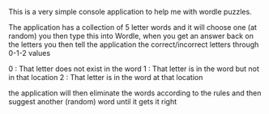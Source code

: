 This is a very simple console application to help me with wordle puzzles.


The application has a collection of 5 letter words and it will choose one (at random) you then type this into Wordle, when you get an answer back on the letters you then tell the application the correct/incorrect letters through 0-1-2 values

0 : That letter does not exist in the word
1 : That letter is in the word but not in that location
2 : That letter is in the word at that location

the application will then eliminate the words according to the rules and then suggest another (random) word until it gets it right